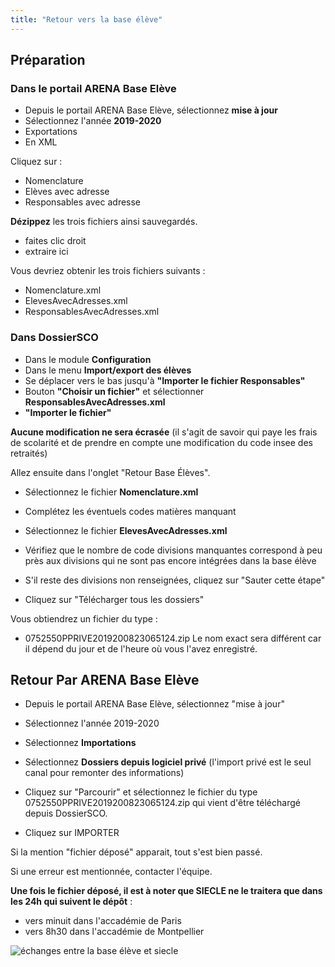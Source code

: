 ```yaml
---
title: "Retour vers la base élève"
---
```


## Préparation

### Dans le portail ARENA Base Elève

- Depuis le portail ARENA Base Elève, sélectionnez **mise à jour**
- Sélectionnez l'année **2019-2020**
- Exportations
- En XML

Cliquez sur :

- Nomenclature
- Elèves avec adresse
- Responsables avec adresse

**Dézippez** les trois fichiers ainsi sauvegardés.
- faites clic droit
- extraire ici

Vous devriez obtenir les trois fichiers suivants :
- Nomenclature.xml
- ElevesAvecAdresses.xml
- ResponsablesAvecAdresses.xml

### Dans DossierSCO

- Dans le module **Configuration**
- Dans le menu **Import/export des élèves**
- Se déplacer vers le bas jusqu'à **"Importer le fichier Responsables"**
- Bouton **"Choisir un fichier"** et sélectionner **ResponsablesAvecAdresses.xml**
- **"Importer le fichier"**

**Aucune modification ne sera écrasée** (il s'agit de savoir qui paye les frais de scolarité et de prendre en compte une modification du code insee des retraités)

Allez ensuite dans l'onglet "Retour Base Élèves".

- Sélectionnez le fichier **Nomenclature.xml**
- Complétez les éventuels codes matières manquant

- Sélectionnez le fichier **ElevesAvecAdresses.xml**
- Vérifiez que le nombre de code divisions manquantes correspond à peu près aux divisions qui ne sont pas encore intégrées dans la base élève

- S'il reste des divisions non renseignées, cliquez sur "Sauter cette étape"

- Cliquez sur "Télécharger tous les dossiers"

Vous obtiendrez un fichier du type :
- 0752550PPRIVE2019200823065124.zip
Le nom exact sera différent car il dépend du jour et de l'heure où vous l'avez enregistré.


## Retour Par ARENA Base Elève

- Depuis le portail ARENA Base Elève, sélectionnez "mise à jour"
- Sélectionnez l'année 2019-2020
- Sélectionnez **Importations**
- Sélectionnez **Dossiers depuis logiciel privé**
(l'import privé est le seul canal pour remonter des informations)

- Cliquez sur "Parcourir" et sélectionnez le fichier du type 0752550PPRIVE2019200823065124.zip qui vient d'être téléchargé depuis DossierSCO.
- Cliquez sur IMPORTER

Si la mention "fichier déposé" apparait, tout s'est bien passé.

Si une erreur est mentionnée, contacter l'équipe.

**Une fois le fichier déposé, il est à noter que SIECLE ne le traitera que dans les 24h qui suivent le dépôt** :
- vers minuit dans l'accadémie de Paris
- vers 8h30 dans l'accadémie de Montpellier

![échanges entre la base élève et siecle](/images/retour_base_eleve.svg)
